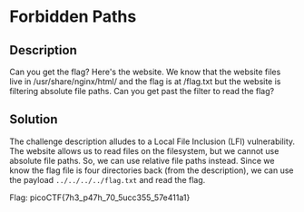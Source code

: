 # Forbidden Paths

## Description
Can you get the flag?
Here's the website.
We know that the website files live in /usr/share/nginx/html/ and the flag is at /flag.txt but the website is filtering absolute file paths. Can you get past the filter to read the flag?

## Solution
The challenge description alludes to a Local File Inclusion (LFI) vulnerability.
The website allows us to read files on the filesystem, but we cannot use absolute file paths.
So, we can use relative file paths instead. Since we know the flag file is four directories back
(from the description), we can use the payload `../../../../flag.txt` and read the flag.

Flag: picoCTF{7h3_p47h_70_5ucc355_57e411a1}